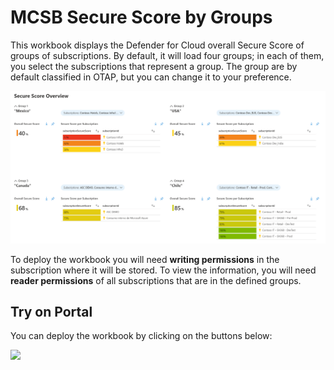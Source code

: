# MCSB Secure Score by Groups

This workbook displays the Defender for Cloud overall Secure Score of groups of subscriptions. By default, it will load four groups; in each of them, you select the subscriptions that represent a group. The group are by default classified in OTAP, but you can change it to your preference.

![Workbook Overview](./workbook.png)

To deploy the workbook you will need **writing permissions** in the subscription where it will be stored. To view the information, you will need **reader permissions** of all subscriptions that are in the defined groups. 

## Try on Portal
You can deploy the workbook by clicking on the buttons below:

<a href="https://portal.azure.com/#create/Microsoft.Template/uri/https%3A%2F%2Fhttps://raw.githubusercontent.com%2Feriksnijder%2Fazure-workbooks%2Frefs%2Fheads%2Fmain%2Fworkbooks%2FSecure%20Score%20by%20Subscription%20Group%2FarmTemplate.json" target="_blank"><img src="https://aka.ms/deploytoazurebutton"/></a>